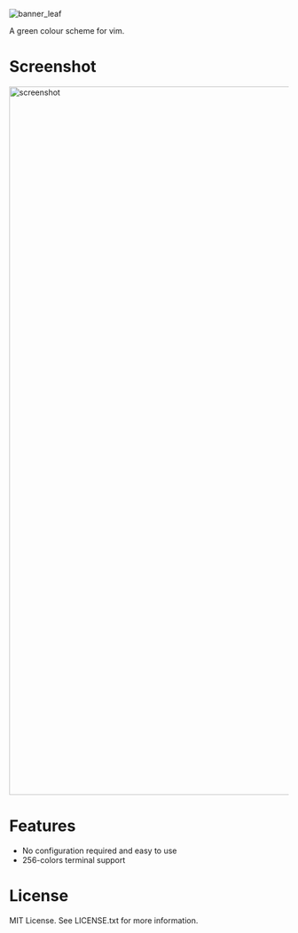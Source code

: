 ![banner_leaf](https://user-images.githubusercontent.com/45297149/222627349-a3fe885d-662c-4e04-8407-423f353da223.png)

A green colour scheme for vim.

# Screenshot
<img width="1278" alt="screenshot" src="https://user-images.githubusercontent.com/45297149/222628298-bd25413f-40ea-4a15-9436-e1b3dc9e714d.png">

# Features
- No configuration required and easy to use
- 256-colors terminal support

# License
MIT License. See LICENSE.txt for more information.
